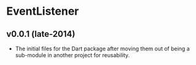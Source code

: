 EventListener
=============

v0.0.1 (late-2014)
-----------------
* The initial files for the Dart package after moving them out of being a
  sub-module in another project for reusability.